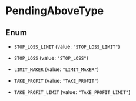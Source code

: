 

# PendingAboveType

## Enum


* `STOP_LOSS_LIMIT` (value: `"STOP_LOSS_LIMIT"`)

* `STOP_LOSS` (value: `"STOP_LOSS"`)

* `LIMIT_MAKER` (value: `"LIMIT_MAKER"`)

* `TAKE_PROFIT` (value: `"TAKE_PROFIT"`)

* `TAKE_PROFIT_LIMIT` (value: `"TAKE_PROFIT_LIMIT"`)



